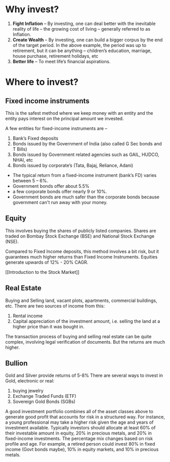 # Why invest?
1. **Fight Inflation** – By investing, one can deal better with the inevitable reality of life – the growing cost of living – generally referred to as Inflation.
2. **Create Wealth** – By investing, one can build a bigger corpus by the end of the target period. In the above example, the period was up to retirement, but it can be anything – children’s education, marriage, house purchase, retirement holidays, etc
3. **Better life** – To meet life’s financial aspirations.
# Where to invest?
## Fixed income instruments
This is the safest method where we keep money with an entity and the entity pays interest on the principal amount we invested.

A few entities for fixed-income instruments are –
1. Bank’s Fixed deposits
2. Bonds issued by the Government of India (also called G Sec bonds and T Bills)
3. Bonds issued by Government related agencies such as GAIL, HUDCO, NHAI, etc
4. Bonds issued by corporate’s (Tata, Bajaj, Reliance, Adani)

- The typical return from a fixed-income instrument (bank’s FD) varies between 5 – 6%.
- Government bonds offer about 5.5%
- a few corporate bonds offer nearly 9 or 10%.
- Government bonds are much safer than the corporate bonds because government can't run away with your money.
## Equity
This involves buying the shares of publicly listed companies.
Shares are traded on Bombay Stock Exchange (BSE) and National Stock Exchange (NSE).

Compared to Fixed Income deposits, this method involves a bit risk, but it guarantees much higher returns than Fixed Income Instruments. Equities generate upwards of 12% - 20% CAGR.

[[Introduction to the Stock Market]]
## Real Estate
Buying and Selling land, vacant plots, apartments, commercial buildings, etc.
There are two sources of income from this:
1. Rental income
2. Capital appreciation of the investment amount, i.e. selling the land at a higher price than it was bought in.

The transaction process of buying and selling real estate can be quite complex, involving legal verification of documents. But the returns are much higher.
## Bullion
Gold and Silver provide returns of 5-8%
There are several ways to invest in Gold, electronic or real:
1. buying jewelry
2. Exchange Traded Funds (ETF)
3. Sovereign Gold Bonds (SGBs)


A good investment portfolio combines all of the asset classes above to generate good profit that accounts for risk in a structured way.
For instance, a young professional may take a higher risk given the age and years of investment available. Typically investors should allocate at least 60% of their investable amount in equity, 20% in precious metals, and 20% in fixed-income investments. The percentage mix changes based on risk profile and age. For example, a retired person could invest 80% in fixed income (Govt bonds maybe), 10% in equity markets, and 10% in precious metals.